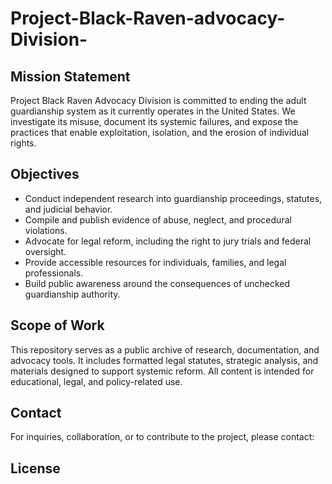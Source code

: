 # Project-Black-Raven-advocacy-Division-

## Mission Statement

Project Black Raven Advocacy Division is committed to ending the adult guardianship system as it currently operates in the United States. We investigate its misuse, document its systemic failures, and expose the practices that enable exploitation, isolation, and the erosion of individual rights.

## Objectives

- Conduct independent research into guardianship proceedings, statutes, and judicial behavior.
- Compile and publish evidence of abuse, neglect, and procedural violations.
- Advocate for legal reform, including the right to jury trials and federal oversight.
- Provide accessible resources for individuals, families, and legal professionals.
- Build public awareness around the consequences of unchecked guardianship authority.

## Scope of Work

This repository serves as a public archive of research, documentation, and advocacy tools. It includes formatted legal statutes, strategic analysis, and materials designed to support systemic reform. All content is intended for educational, legal, and policy-related use.

## Contact

For inquiries, collaboration, or to contribute to the project, please contact:  


## License

